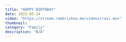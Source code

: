 ```yaml
---
title: "HAPPY BIRTHDAY"
date: 2025-05-14
video: "https://stream.ramkrishna.me/videos/ravi.mov"
thumbnail: 
category: "Family"
description: "N/A"
---
```


